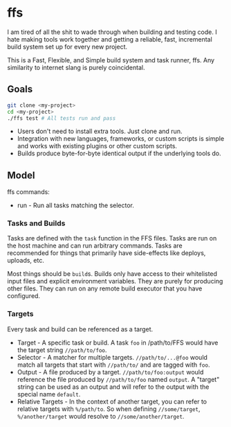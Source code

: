 # ffs

I am tired of all the shit to wade through when building and testing code. I hate making tools work together and getting a reliable, fast, incremental build system set up for every new project.

This is a Fast, Flexible, and Simple build system and task runner, ffs. Any similarity to internet slang is purely coincidental.

## Goals

```sh
git clone <my-project>
cd <my-project>
./ffs test # All tests run and pass
```

* Users don't need to install extra tools. Just clone and run.
* Integration with new languages, frameworks, or custom scripts is simple and works with existing plugins or other custom scripts.
* Builds produce byte-for-byte identical output if the underlying tools do.

## Model

ffs commands:

* run - Run all tasks matching the selector.

### Tasks and Builds

Tasks are defined with the `task` function in the FFS files. Tasks are run on the host machine and can run arbitrary commands. Tasks are recommended for things that primarily have side-effects like deploys, uploads, etc.

Most things should be `build`s. Builds only have access to their whitelisted input files and explicit environment variables. They are purely for producing other files. They can run on any remote build executor that you have configured.

### Targets

Every task and build can be referenced as a target.

* Target - A specific task or build. A task `foo` in /path/to/FFS would have the target string `//path/to/foo`.
* Selector - A matcher for multiple targets. `//path/to/...@foo` would match all targets that start with `//path/to/` and are tagged with `foo`.
* Output - A file produced by a target. `//path/to/foo:output` would reference the file produced by `//path/to/foo` named `output`. A "target" string can be used as an output and will refer to the output with the special name `default`.
* Relative Targets - In the context of another target, you can refer to relative targets with `%/path/to`. So when defining `//some/target`, `%/another/target` would resolve to `//some/another/target`.
